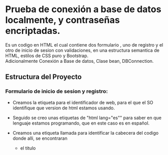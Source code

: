 # Prueba de conexión a base de datos localmente, y contraseñas encriptadas.

Es un codigo en HTML el cual contiene dos formulario , uno de registro y el otro de inicio de sesion con validaciones, en una estructura semantica de HTML, estilos de CSS puro y Bootstrap. <br>
Adicionalmente Conexión a Base de datos, Clase bean, DBConnection.

## Estructura del Proyecto

### Formulario de inicio de sesion y registro:

- Creamos la etiqueta <!Doctype html> para el identificador de web, para el que el SO identifique que version de html estamos usando. 

- Seguido se creo unas etiquetas de "html lang="es"" para saber en que lenguaje estamos programando, que en este caso es en español.

- Creamos una etiqueta llamada <head> para identificar la cabecera del codigo donde alli, se encontraran 
  - el titulo <title>
  - Las etiquetas <meta>: identificador de caracteres especial (charset="UTF-8"), autor del proyecto (name="author"), contenido de la busqueda (name="content"),           palabras clave del motor de busqueda(name="Keywords"), para que se vea resposive, que es lo minimo que un codigo html deberia tener (name="viewport").
  - Las etiquetas <link>: iconos de pestaña (rel="icon"), estilos de bootstrap@5 y los estilos de CSS. 

- Seguido creamos el cuerpo de la pagina con la etiqueta <body> y dentro de la misma encontraran:
  - Etiqueta "header" el cual se encuentra sin contenido y dentro una etiqueta "nav".
  - Etiqueta "section" dentro de la misma se enceuntra una etiqueta "main".
  - Un formulario (form action="" method="") el cual el action se deja en vacio puesto que aun no se requiere y el method en envio "post" y dentro del formulario ya mencionado colocamos un logo x, etiquedas de <label>, <input> y <button> cada etiqueta con su respectiva validacion con atributos en los inputs (type, id, autofocus, pattern) type: tipo de input, id: identificador unico de etiqueta, autofocus: se selecciona automaticamente el primer campo sin dar click, pattern: validacion de caracteres mas la logitud minima y maxima, finalmente creamos un button type submit para el envio de datos, el cual no envia nada porque solo es estatico, ademas tiene un link de regristro donde es totalmente funcional.

  - Creamos un parrafo con la etiqueta "p" donde iran los derecho de autor y el año actual, el formato del año lo hicimos con codigo java para que nos muestre el año actual automaticamente.

  - Etiqueta "footer" el cual es el pie de pagina.
  

## Dependencias

### Dependencias de Sistema
- IntelliJ IDEA version 2023.1 <br>
- Jakarta EE <br>
- MySql

## Contacto
Jhoann Sebastian Zamudio <br>
jszamudio35@soy.sena.edu.co <br>
https://github.com/JoanZamudio/JAVA_AVANZADO_27-04.git
